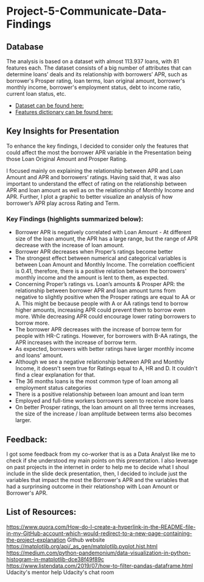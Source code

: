 # Project-5-Communicate-Data-Findings

## Database
The analysis is based on a dataset with almost 113.937 loans, with 81 features each. The dataset consists of a big number of attributes that can determine loans’ deals and its relationship with borrowers’ APR, such as borrower's Prosper rating, loan terms, loan original amount, borrower's monthly income, borrower's employment status, debt to income ratio, current loan status, etc.
  - [Dataset can be found here:](https://www.google.com/url?q=https://s3.amazonaws.com/udacity-hosted-downloads/ud651/prosperLoanData.csv&sa=D&ust=1608459230129000&usg=AOvVaw0bZ0zkXjGKNiemURQMBD7d) 
  - [Features dictionary can be found here:](https://docs.google.com/spreadsheets/d/1gDyi_L4UvIrLTEC6Wri5nbaMmkGmLQBk-Yx3z0XDEtI/edit#gid=0)

## Key Insights for Presentation
To enhance the key findings, I decided to consider only the features that could affect the most the borrower APR variable in the Presentation being those Loan Original Amount and Prosper Rating. 

I focused mainly on explaining the relationship between APR and Loan Amount and APR and borrowers’ ratings. Having said that, it was also important to understand the effect of rating on the relationship between APR and loan amount as well as on the relationship of Monthly Income and APR.
Further, I plot a graphic to better visualize an analysis of how borrower’s APR play across Rating and Term.

### Key Findings (highlights summarized below):

  - Borrower APR is negatively correlated with Loan Amount - At different size of the loan amount, the APR has a large range, but the range of APR decrease with the increase of loan amount.
  - Borrower APR decreases when Proper’s ratings become better
  - The strongest effect between numerical and categorical variables is between Loan Amount and Monthly Income. The correlation coefficient is 0.41, therefore, there is a positive relation between the borrowers' monthly income and the amount is lent to them, as expected.
  - Concerning Proper’s ratings vs. Loan’s amounts & Prosper APR: the relationship between borrower APR and loan amount turns from negative to slightly positive when the Prosper ratings are equal to AA or A. This might be because people with A or AA ratings tend to borrow higher amounts, increasing APR could prevent them to borrow even more. While decreasing APR could encourage lower rating borrowers to borrow more. 
  - The borrower APR decreases with the increase of borrow term for people with HR-C ratings. However, for borrowers with B-AA ratings, the APR increases with the increase of borrow term.
  - As expected, borrowers with better ratings have larger monthly income and loans’ amount.
  - Although we see a negative relationship between APR and Monthly Income, it doesn't seem true for Ratings equal to A, HR and D. It couldn't find a clear explanation for that.
  - The 36 months loans is the most common type of loan among all employment status categories
  - There is a positive relationship between loan amount and loan term
  - Employed and full-time workers borrowers seem to receive more loans
  - On better Prosper ratings, the loan amount on all three terms increases, the size of the increase / loan amplitude between terms also becomes larger.
  
  ## Feedback:
  I got some feedback from my co-worker that is as a Data Analyst like me to check if she understood my main points on this presentation. I also leverage on past projects in the internet in order to help me to decide what I shoul include in the slide deck presentation, then, I decided to include just the variables that impact the most the Borrower's APR and the variables that had a surprinsing outcome in their relationshop with Loan Amount or Borrower's APR.
  
  ## List of Resources:
  https://www.quora.com/How-do-I-create-a-hyperlink-in-the-README-file-in-my-GitHub-account-which-would-redirect-to-a-new-page-containing-the-project-explanation
  Github website
  https://matplotlib.org/api/_as_gen/matplotlib.pyplot.hist.html
  https://medium.com/python-pandemonium/data-visualization-in-python-histogram-in-matplotlib-dce38f49f89c
  https://www.listendata.com/2019/07/how-to-filter-pandas-dataframe.html
  Udacity's mentor help
  Udacity's chat room
  

